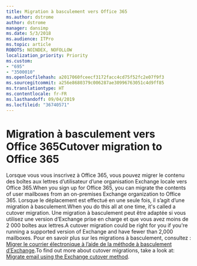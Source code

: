 ```yaml
---
title: Migration à basculement vers Office 365
ms.author: dstrome
author: dstrome
manager: dansimp
ms.date: 5/3/2018
ms.audience: ITPro
ms.topic: article
ROBOTS: NOINDEX, NOFOLLOW
localization_priority: Priority
ms.custom:
- "695"
- "3500010"
ms.openlocfilehash: a2017060fceecf3172facc4cd75f52fc2e07f9f3
ms.sourcegitcommit: a256e8680379c006287ae30996763051c4d9ff85
ms.translationtype: HT
ms.contentlocale: fr-FR
ms.lasthandoff: 09/04/2019
ms.locfileid: "36740571"
---
```

# <a name="cutover-migrations-to-office-365"></a><span data-ttu-id="6a6bc-102">Migration à basculement vers Office 365</span><span class="sxs-lookup"><span data-stu-id="6a6bc-102">Cutover migration to Office 365</span></span>

<span data-ttu-id="6a6bc-103">Lorsque vous vous inscrivez à Office 365, vous pouvez migrer le contenu des boîtes aux lettres d’utilisateur d’une organisation Exchange locale vers Office 365.</span><span class="sxs-lookup"><span data-stu-id="6a6bc-103">When you sign up for Office 365, you can migrate the contents of user mailboxes from an on-premises Exchange organization to Office 365.</span></span> <span data-ttu-id="6a6bc-104">Lorsque le déplacement est effectué en une seule fois, il s’agit d’une migration à basculement.</span><span class="sxs-lookup"><span data-stu-id="6a6bc-104">When you do this all at one time, it's called a cutover migration.</span></span> <span data-ttu-id="6a6bc-105">Une migration à basculement peut être adaptée si vous utilisez une version d’Exchange prise en charge et que vous avez moins de 2 000 boîtes aux lettres.</span><span class="sxs-lookup"><span data-stu-id="6a6bc-105">A cutover migration could be right for you if you're running a supported version of Exchange and have fewer than 2,000 mailboxes.</span></span> <span data-ttu-id="6a6bc-106">Pour en savoir plus sur les migrations à basculement, consultez : [Migrer le courrier électronique à l’aide de la méthode à basculement d’Exchange](https://docs.microsoft.com/Exchange/mailbox-migration/cutover-migration-to-office-365).</span><span class="sxs-lookup"><span data-stu-id="6a6bc-106">To find out more about cutover migrations, take a look at: [Migrate email using the Exchange cutover method](https://docs.microsoft.com/Exchange/mailbox-migration/cutover-migration-to-office-365).</span></span>
  